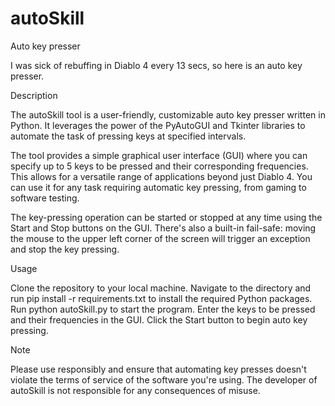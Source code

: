 # autoSkill
Auto key presser

I was sick of rebuffing in Diablo 4 every 13 secs, so here is an auto key presser.

Description

The autoSkill tool is a user-friendly, customizable auto key presser written in Python. 
It leverages the power of the PyAutoGUI and Tkinter libraries to automate the task of pressing keys at specified intervals.

The tool provides a simple graphical user interface (GUI) where you can specify up to 5 keys to be pressed and their corresponding frequencies. 
This allows for a versatile range of applications beyond just Diablo 4. 
You can use it for any task requiring automatic key pressing, from gaming to software testing.

The key-pressing operation can be started or stopped at any time using the Start and Stop buttons on the GUI. 
There's also a built-in fail-safe: moving the mouse to the upper left corner of the screen will trigger an exception and stop the key pressing.

Usage

Clone the repository to your local machine.
Navigate to the directory and run pip install -r requirements.txt to install the required Python packages.
Run python autoSkill.py to start the program.
Enter the keys to be pressed and their frequencies in the GUI.
Click the Start button to begin auto key pressing.

Note

Please use responsibly and ensure that automating key presses doesn't violate the terms of service of the software you're using. 
The developer of autoSkill is not responsible for any consequences of misuse.

